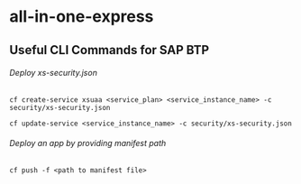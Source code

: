 # all-in-one-express

## Useful CLI Commands for SAP BTP

###### Deploy xs-security.json
```
cf create-service xsuaa <service_plan> <service_instance_name> -c security/xs-security.json

cf update-service <service_instance_name> -c security/xs-security.json
```
###### Deploy an app by providing manifest path
```
cf push -f <path to manifest file>
```